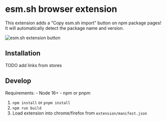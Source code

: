 # esm.sh browser extension

This extension adds a "Copy esm.sh import" button on npm package pages! It will automatically detect the package name and version.

![esm.sh extension button](https://i.imgur.com/hmM476W.png)

## Installation

TODO add links from stores

## Develop

Requirements:
    - Node 16+
    - npm or pnpm

1. `npm install` or `pnpm install`
2. `npm run build`
3. Load extension into chrome/firefox from `extension/manifest.json`
